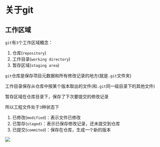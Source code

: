 
# 关于git

## 工作区域

`git`有`3`个工作区域概念：

1. 仓库(`repository`)
2. 工作目录(`working directory`)
3. 暂存区域(`staging area`)

`git`仓库是保存项目元数据和所有修改记录的地方(就是`.git`文件夹)

工作目录保存从仓库中按某个版本取出的文件(和`.git`同一级目录下的其他文件)

暂存区域在仓库目录下，保存了下次要提交的修改记录

所以工程文件处于`3`种状态下

1. 已修改(`modified`)：表示文件已修改
2. 已暂存(`staged)`：表示已保存修改记录，还未提交到仓库
3. 已提交(`commited`)：保存在仓库，生成一个新的版本

![](https://git-scm.com/book/en/v2/images/areas.png)

